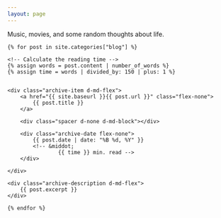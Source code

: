 ```yaml
---
layout: page
---
```


Music, movies, and some random thoughts about life.

<div class="archive">

    {% for post in site.categories["blog"] %}

    <!-- Calculate the reading time -->
    {% assign words = post.content | number_of_words %}
    {% assign time = words | divided_by: 150 | plus: 1 %}


    <div class="archive-item d-md-flex">
        <a href="{{ site.baseurl }}{{ post.url }}" class="flex-none">
            {{ post.title }}
        </a>

        <div class="spacer d-none d-md-block"></div>

        <div class="archive-date flex-none">
            {{ post.date | date: "%B %d, %Y" }}
            <!-- &middot;
                    {{ time }} min. read -->
        </div>

    </div>

    <div class="archive-description d-md-flex">
        {{ post.excerpt }}
    </div>

    {% endfor %}

</div>